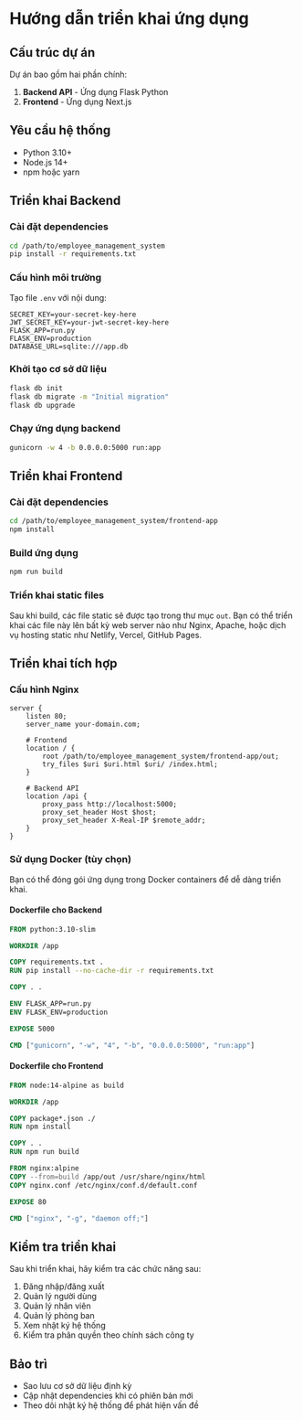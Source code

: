 # Hướng dẫn triển khai ứng dụng

## Cấu trúc dự án
Dự án bao gồm hai phần chính:
1. **Backend API** - Ứng dụng Flask Python
2. **Frontend** - Ứng dụng Next.js

## Yêu cầu hệ thống
- Python 3.10+
- Node.js 14+
- npm hoặc yarn

## Triển khai Backend

### Cài đặt dependencies
```bash
cd /path/to/employee_management_system
pip install -r requirements.txt
```

### Cấu hình môi trường
Tạo file `.env` với nội dung:
```
SECRET_KEY=your-secret-key-here
JWT_SECRET_KEY=your-jwt-secret-key-here
FLASK_APP=run.py
FLASK_ENV=production
DATABASE_URL=sqlite:///app.db
```

### Khởi tạo cơ sở dữ liệu
```bash
flask db init
flask db migrate -m "Initial migration"
flask db upgrade
```

### Chạy ứng dụng backend
```bash
gunicorn -w 4 -b 0.0.0.0:5000 run:app
```

## Triển khai Frontend

### Cài đặt dependencies
```bash
cd /path/to/employee_management_system/frontend-app
npm install
```

### Build ứng dụng
```bash
npm run build
```

### Triển khai static files
Sau khi build, các file static sẽ được tạo trong thư mục `out`. Bạn có thể triển khai các file này lên bất kỳ web server nào như Nginx, Apache, hoặc dịch vụ hosting static như Netlify, Vercel, GitHub Pages.

## Triển khai tích hợp

### Cấu hình Nginx
```nginx
server {
    listen 80;
    server_name your-domain.com;

    # Frontend
    location / {
        root /path/to/employee_management_system/frontend-app/out;
        try_files $uri $uri.html $uri/ /index.html;
    }

    # Backend API
    location /api {
        proxy_pass http://localhost:5000;
        proxy_set_header Host $host;
        proxy_set_header X-Real-IP $remote_addr;
    }
}
```

### Sử dụng Docker (tùy chọn)
Bạn có thể đóng gói ứng dụng trong Docker containers để dễ dàng triển khai.

#### Dockerfile cho Backend
```dockerfile
FROM python:3.10-slim

WORKDIR /app

COPY requirements.txt .
RUN pip install --no-cache-dir -r requirements.txt

COPY . .

ENV FLASK_APP=run.py
ENV FLASK_ENV=production

EXPOSE 5000

CMD ["gunicorn", "-w", "4", "-b", "0.0.0.0:5000", "run:app"]
```

#### Dockerfile cho Frontend
```dockerfile
FROM node:14-alpine as build

WORKDIR /app

COPY package*.json ./
RUN npm install

COPY . .
RUN npm run build

FROM nginx:alpine
COPY --from=build /app/out /usr/share/nginx/html
COPY nginx.conf /etc/nginx/conf.d/default.conf

EXPOSE 80

CMD ["nginx", "-g", "daemon off;"]
```

## Kiểm tra triển khai
Sau khi triển khai, hãy kiểm tra các chức năng sau:
1. Đăng nhập/đăng xuất
2. Quản lý người dùng
3. Quản lý nhân viên
4. Quản lý phòng ban
5. Xem nhật ký hệ thống
6. Kiểm tra phân quyền theo chính sách công ty

## Bảo trì
- Sao lưu cơ sở dữ liệu định kỳ
- Cập nhật dependencies khi có phiên bản mới
- Theo dõi nhật ký hệ thống để phát hiện vấn đề

